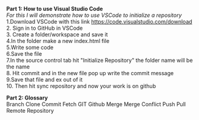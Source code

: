 **Part 1: How to use Visual Studio Code**<br>
*For this I will demonstrate how to use VSCode to initialize a repository*<br>
1.Download VSCode with this link https://code.visualstudio.com/download<br>
2. Sign in to GitHub in VSCode<br>
3. Create a folder/workspace and save it<br>
4.In the folder make a new index.html file<br>
5.Write some code <br>
6.Save the file<br>
7.In the source control tab hit "Initialize Repository" the folder name will be the name<br>
8. Hit commit and in the new file pop up write the commit message<br>
9.Save that file and ex out of it<br>
10. Then hit sync repository and now your work is on github<br>

**Part 2: Glossary**<br>
Branch
Clone
Commit
Fetch
GIT
Github
Merge
Merge Conflict
Push
Pull
Remote
Repository
